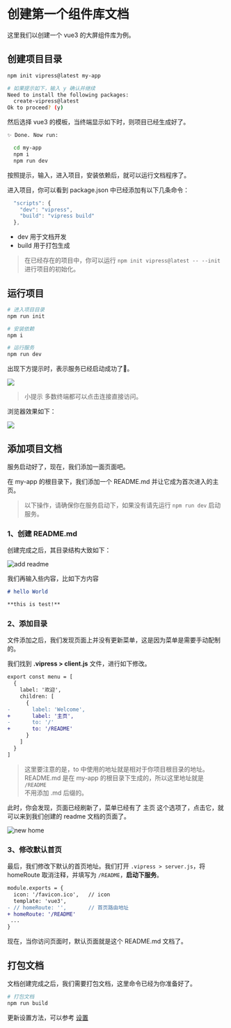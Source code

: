 
# 创建第一个组件库文档

这里我们以创建一个 vue3 的大屏组件库为例。

## 创建项目目录

```bash
npm init vipress@latest my-app

# 如果提示如下，输入 y 确认并继续
Need to install the following packages:
  create-vipress@latest
Ok to proceed? (y)
```

然后选择 vue3 的模板，当终端显示如下时，则项目已经生成好了。

```bash
✨ Done. Now run:

  cd my-app
  npm i
  npm run dev
```

按照提示，输入，进入项目，安装依赖后，就可以运行文档程序了。

进入项目，你可以看到 package.json 中已经添加有以下几条命令：

```js
  "scripts": {
    "dev": "vipress",
    "build": "vipress build"
  },
```

- dev 用于文档开发
- build 用于打包生成

> 在已经存在的项目中，你可以运行 `npm init vipress@latest -- --init` 进行项目的初始化。

## 运行项目

```sh
# 进入项目目录
npm run init

# 安装依赖
npm i

# 运行服务
npm run dev
```

出现下方提示时，表示服务已经启动成功了🎉。

![](/succeed.png)

> 小提示
> 多数终端都可以点击连接直接访问。

浏览器效果如下：

![](/welcomePage.png)  

## 添加项目文档

服务启动好了，现在，我们添加一面页面吧。

在 my-app 的根目录下，我们添加一个 README.md 并让它成为首次进入的主页。

> 以下操作，请确保你在服务启动下，如果没有请先运行 `npm run dev` 启动服务。

### 1、创建 README.md

创建完成之后，其目录结构大致如下：

![add readme](/example/readme.png)

我们再输入些内容，比如下方内容

```md
# hello World

**this is test!**
```

### 2、添加目录

文件添加之后，我们发现页面上并没有更新菜单，这是因为菜单是需要手动配制的。

我们找到 **.vipress > client.js** 文件，进行如下修改。

```diff
export const menu = [
  {
    label: '欢迎',
    children: [
      {
-       label: 'Welcome',
+       label: '主页',
-       to: '/'
+       to: '/README'
      }
    ]
  }
]
```

> 这里要注意的是，to 中使用的地址就是相对于你项目根目录的地址。  
> README.md 是在 my-app 的根目录下生成的，所以这里地址就是 `/README`  
> 不用添加 .md 后缀的。

此时，你会发现，页面已经刷新了，菜单已经有了 主页 这个选项了，点击它，就可以来到我们创建的 readme 文档的页面了。

![new home](/example/newHome.png)  

### 3、修改默认首页

最后，我们修改下默认的首页地址。我们打开 `.vipress > server.js`，将 homeRoute 取消注释，并填写为 `/README`，**启动下服务**。

```diff
module.exports = {
  icon: '/favicon.ico',   // icon
  template: 'vue3',
- // homeRoute: '',       // 首页路由地址
+ homeRoute: '/README'
 ...
}
```

现在，当你访问页面时，默认页面就是这个 README.md 文档了。

## 打包文档

文档创建完成之后，我们需要打包文档，这里命令已经为你准备好了。

```sh
# 打包文档
npm run build
```

更新设置方法，可以参考 [设置](/docs/setting)